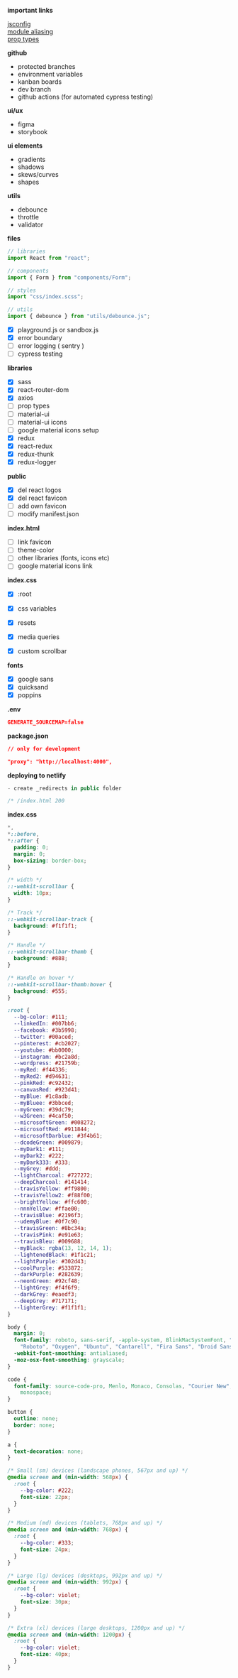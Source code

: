 **important links**

[jsconfig](https://code.visualstudio.com/docs/languages/jsconfig)  
[module aliasing](https://www.npmjs.com/package/module-alias)  
[prop types](https://www.npmjs.com/package/prop-types)

**github**

- protected branches
- environment variables
- kanban boards
- dev branch
- github actions (for automated cypress testing)

**ui/ux**

- figma
- storybook

**ui elements**
- gradients
- shadows
- skews/curves
- shapes

**utils**
- debounce
- throttle
- validator

**files**

```js
// libraries
import React from "react";

// components
import { Form } from "components/Form";

// styles
import "css/index.scss";

// utils
import { debounce } from "utils/debounce.js";

```

- [x] playground.js or sandbox.js
- [x] error boundary
- [ ] error logging ( sentry )
- [ ] cypress testing

**libraries**

- [x] sass
- [x] react-router-dom
- [x] axios
- [ ] prop types
- [ ] material-ui
- [ ] material-ui icons
- [ ] google material icons setup
- [x] redux
- [x] react-redux
- [x] redux-thunk
- [x] redux-logger

**public**

- [x] del react logos
- [x] del react favicon
- [ ] add own favicon
- [ ] modify manifest.json

**index.html**

- [ ] link favicon
- [ ] theme-color
- [ ] other libraries (fonts, icons etc)
- [ ] google material icons link

**index.css**

- [x] :root
- [x] css variables
- [x] resets
- [x] media queries
- [x] custom scrollbar  


**fonts**
- [x] google sans
- [x] quicksand
- [x] poppins

**.env**

```json
GENERATE_SOURCEMAP=false
```

**package.json**

```json
// only for development

"proxy": "http://localhost:4000",
```

**deploying to netlify**

```js
- create _redirects in public folder

/* /index.html 200
```

**index.css**

```css
*,
*::before,
*::after {
  padding: 0;
  margin: 0;
  box-sizing: border-box;
}

/* width */
::-webkit-scrollbar {
  width: 10px;
}

/* Track */
::-webkit-scrollbar-track {
  background: #f1f1f1;
}

/* Handle */
::-webkit-scrollbar-thumb {
  background: #888;
}

/* Handle on hover */
::-webkit-scrollbar-thumb:hover {
  background: #555;
}

:root {
  --bg-color: #111;
  --linkedIn: #007bb6;
  --facebook: #3b5998;
  --twitter: #00aced;
  --pinterest: #cb2027;
  --youtube: #bb0000;
  --instagram: #bc2a8d;
  --wordpress: #21759b;
  --myRed: #f44336;
  --myRed2: #d94631;
  --pinkRed: #c92432;
  --canvasRed: #923d41;
  --myBlue: #1c8adb;
  --myBluee: #3bbced;
  --myGreen: #39dc79;
  --w3Green: #4caf50;
  --microsoftGreen: #008272;
  --microsoftRed: #911844;
  --microsoftDarblue: #3f4b61;
  --dcodeGreen: #009879;
  --myDark1: #111;
  --myDark2: #222;
  --myDark333: #333;
  --myGrey: #ddd;
  --lightCharcoal: #727272;
  --deepCharcoal: #141414;
  --travisYellow: #ff9800;
  --travisYellow2: #f88f00;
  --brightYellow: #ffc600;
  --nnnYellow: #ffae00;
  --travisBlue: #2196f3;
  --udemyBlue: #0f7c90;
  --travisGreen: #8bc34a;
  --travisPink: #e91e63;
  --travisBleu: #009688;
  --myBlack: rgba(13, 12, 14, 1);
  --lightenedBlack: #1f1c21;
  --lightPurple: #302d43;
  --coolPurple: #533872;
  --darkPurple: #282639;
  --neonGreen: #92cf48;
  --lightGrey: #f4f6f9;
  --darkGrey: #eaedf3;
  --deepGrey: #717171;
  --lighterGrey: #f1f1f1;
}

body {
  margin: 0;
  font-family: roboto, sans-serif, -apple-system, BlinkMacSystemFont, "Segoe UI",
    "Roboto", "Oxygen", "Ubuntu", "Cantarell", "Fira Sans", "Droid Sans", "Helvetica Neue";
  -webkit-font-smoothing: antialiased;
  -moz-osx-font-smoothing: grayscale;
}

code {
  font-family: source-code-pro, Menlo, Monaco, Consolas, "Courier New",
    monospace;
}

button {
  outline: none;
  border: none;
}

a {
  text-decoration: none;
}

/* Small (sm) devices (landscape phones, 567px and up) */
@media screen and (min-width: 568px) {
  :root {
    --bg-color: #222;
    font-size: 22px;
  }
}

/* Medium (md) devices (tablets, 768px and up) */
@media screen and (min-width: 768px) {
  :root {
    --bg-color: #333;
    font-size: 24px;
  }
}

/* Large (lg) devices (desktops, 992px and up) */
@media screen and (min-width: 992px) {
  :root {
    --bg-color: violet;
    font-size: 30px;
  }
}

/* Extra (xl) devices (large desktops, 1200px and up) */
@media screen and (min-width: 1200px) {
  :root {
    --bg-color: violet;
    font-size: 40px;
  }
}
```
